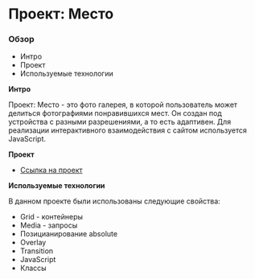 # Проект: Место

### Обзор

* Интро
* Проект
* Используемые технологии

**Интро**

Проект: Место - это фото галерея, в которой пользователь может делиться фотографиями понравившихся мест. 
Он создан под устройства с разными разрешениями, а то есть адаптивен.
Для реализации интерактивного взаимодействия с сайтом используется JavaScript.

**Проект**

* [Ссылка на проект](https://artivanika.github.io/mesto/)

**Используемые технологии**

В данном проекте были использованы следующие свойства:

* Grid - контейнеры
* Media - запросы
* Позицианирование absolute
* Overlay
* Transition
* JavaScript
* Классы







